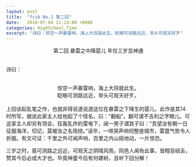 ```yaml
---
layout: post
title:  "fcsb No.1 第二回"
date:   2010-07-04 11:14:00 +0000
categories: HighSchool_Time
excerpt: "诗曰：惊空一声暴雷响，海上大将就此生。眨眼可测路远近，举头可观天好歹"
---
```


<div align='center'>
第二回 暴雷之中降婴儿 年仅三岁显神通<!--excerpt--><br>
<br>
</div>

诗曰：

<div align='center'>
<br>
惊空一声暴雷响，海上大将就此生。<br>
眨眼可测路远近，举头可观天好歹。<br>
<br>
</div>
 上回谈起乱笔之作，也就非得说道说道这位在暴雷之下降生的婴儿，此作是其14时所写，据说此家主人给他起了个怪名，曰：“翻船”。翻可谓不吉利之字眼儿。可这家主人却另有领会，狂轰乱炸的雷电下，闻一男子谓其子曰：“吾望汝有朝一日征服海洋，切记，莫被汝之名阻挠。”话毕，一啼哭声响彻整座城市，雷霆气势令人折服。有文可证：千里之外可闻声响，百里之内山摇地动，一片惊恐。
 
三岁之时，竟可测路之远近，可观天之阴晴风雨，同邑人闻有此事，皆瞠目结舌，赞其今后必成大才也。毕竟神童今后有何建树，且听下回分解！